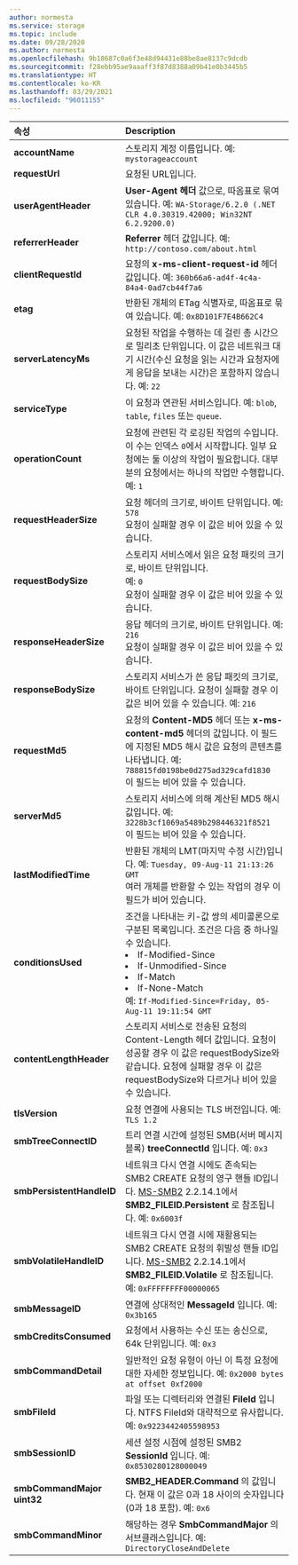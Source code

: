```yaml
---
author: normesta
ms.service: storage
ms.topic: include
ms.date: 09/28/2020
ms.author: normesta
ms.openlocfilehash: 9b18687c0a6f3e48d94431e88be8ae8137c9dcdb
ms.sourcegitcommit: f28ebb95ae9aaaff3f87d8388a09b41e0b3445b5
ms.translationtype: HT
ms.contentlocale: ko-KR
ms.lasthandoff: 03/29/2021
ms.locfileid: "96011155"
---
```

| 속성 | Description |
|:--- |:---|
|**accountName** | 스토리지 계정 이름입니다. 예: `mystorageaccount`  |
|**requestUrl** | 요청된 URL입니다. |
|**userAgentHeader** | **User-Agent 헤더** 값으로, 따옴표로 묶여 있습니다. 예: `WA-Storage/6.2.0 (.NET CLR 4.0.30319.42000; Win32NT 6.2.9200.0)`|
|**referrerHeader** | **Referrer** 헤더 값입니다. 예: `http://contoso.com/about.html`|
|**clientRequestId** | 요청의 **x-ms-client-request-id** 헤더 값입니다. 예: `360b66a6-ad4f-4c4a-84a4-0ad7cb44f7a6` |
|**etag** | 반환된 개체의 ETag 식별자로, 따옴표로 묶여 있습니다. 예: `0x8D101F7E4B662C4`  |
|**serverLatencyMs** | 요청된 작업을 수행하는 데 걸린 총 시간으로 밀리초 단위입니다. 이 값은 네트워크 대기 시간(수신 요청을 읽는 시간과 요청자에게 응답을 보내는 시간)은 포함하지 않습니다. 예: `22` |
|**serviceType** | 이 요청과 연관된 서비스입니다. 예: `blob`, `table`, `files` 또는 `queue`. |
|**operationCount** | 요청에 관련된 각 로깅된 작업의 수입니다. 이 수는 인덱스 `0`에서 시작합니다. 일부 요청에는 둘 이상의 작업이 필요합니다. 대부분의 요청에서는 하나의 작업만 수행합니다. 예: `1` |
|**requestHeaderSize** | 요청 헤더의 크기로, 바이트 단위입니다. 예: `578` <br>요청이 실패할 경우 이 값은 비어 있을 수 있습니다. |
|**requestBodySize** | 스토리지 서비스에서 읽은 요청 패킷의 크기로, 바이트 단위입니다. <br> 예: `0` <br>요청이 실패할 경우 이 값은 비어 있을 수 있습니다.  |
|**responseHeaderSize** | 응답 헤더의 크기로, 바이트 단위입니다. 예: `216` <br>요청이 실패할 경우 이 값은 비어 있을 수 있습니다.  |
|**responseBodySize** | 스토리지 서비스가 쓴 응답 패킷의 크기로, 바이트 단위입니다. 요청이 실패할 경우 이 값은 비어 있을 수 있습니다. 예: `216`  |
|**requestMd5** | 요청의 **Content-MD5** 헤더 또는 **x-ms-content-md5** 헤더의 값입니다. 이 필드에 지정된 MD5 해시 값은 요청의 콘텐츠를 나타냅니다. 예: `788815fd0198be0d275ad329cafd1830` <br>이 필드는 비어 있을 수 있습니다.  |
|**serverMd5** | 스토리지 서비스에 의해 계산된 MD5 해시 값입니다. 예: `3228b3cf1069a5489b298446321f8521` <br>이 필드는 비어 있을 수 있습니다.  |
|**lastModifiedTime** | 반환된 개체의 LMT(마지막 수정 시간)입니다.  예: `Tuesday, 09-Aug-11 21:13:26 GMT` <br>여러 개체를 반환할 수 있는 작업의 경우 이 필드가 비어 있습니다. |
|**conditionsUsed** | 조건을 나타내는 키-값 쌍의 세미콜론으로 구분된 목록입니다. 조건은 다음 중 하나일 수 있습니다. <li> If-Modified-Since <li> If-Unmodified-Since <li> If-Match <li> If-None-Match  <br> 예: `If-Modified-Since=Friday, 05-Aug-11 19:11:54 GMT` |
|**contentLengthHeader** | 스토리지 서비스로 전송된 요청의 Content-Length 헤더 값입니다. 요청이 성공할 경우 이 값은 requestBodySize와 같습니다. 요청에 실패할 경우 이 값은 requestBodySize와 다르거나 비어 있을 수 있습니다. |
|**tlsVersion** | 요청 연결에 사용되는 TLS 버전입니다. 예: `TLS 1.2` |
|**smbTreeConnectID** | 트리 연결 시간에 설정된 SMB(서버 메시지 블록) **treeConnectId** 입니다. 예: `0x3` |
|**smbPersistentHandleID** | 네트워크 다시 연결 시에도 존속되는 SMB2 CREATE 요청의 영구 핸들 ID입니다.  [MS-SMB2](/openspecs/windows_protocols/ms-smb2/f1d9b40d-e335-45fc-9d0b-199a31ede4c3) 2.2.14.1에서 **SMB2_FILEID.Persistent** 로 참조됩니다. 예: `0x6003f` |
|**smbVolatileHandleID** | 네트워크 다시 연결 시에 재활용되는 SMB2 CREATE 요청의 휘발성 핸들 ID입니다.  [MS-SMB2](/openspecs/windows_protocols/ms-smb2/f1d9b40d-e335-45fc-9d0b-199a31ede4c3) 2.2.14.1에서 **SMB2_FILEID.Volatile** 로 참조됩니다. 예: `0xFFFFFFFF00000065` |
|**smbMessageID** | 연결에 상대적인 **MessageId** 입니다. 예: `0x3b165` |
|**smbCreditsConsumed** | 요청에서 사용하는 수신 또는 송신으로, 64k 단위입니다. 예: `0x3` |
|**smbCommandDetail** | 일반적인 요청 유형이 아닌 이 특정 요청에 대한 자세한 정보입니다. 예: `0x2000 bytes at offset 0xf2000` |
|**smbFileId** | 파일 또는 디렉터리와 연결된 **FileId** 입니다.  NTFS FileId와 대략적으로 유사합니다. 예: `0x9223442405598953` |
|**smbSessionID** | 세션 설정 시점에 설정된 SMB2 **SessionId** 입니다. 예: `0x8530280128000049` |
|**smbCommandMajor  uint32** | **SMB2_HEADER.Command** 의 값입니다. 현재 이 값은 0과 18 사이의 숫자입니다(0과 18 포함). 예: `0x6` |
|**smbCommandMinor** | 해당하는 경우 **SmbCommandMajor** 의 서브클래스입니다. 예: `DirectoryCloseAndDelete` |